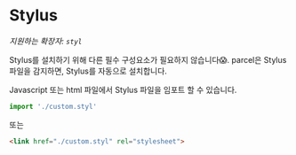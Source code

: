 # Stylus

_지원하는 확장자: `styl`_

Stylus를 설치하기 위해 다른 필수 구성요소가 필요하지 않습니다😱. parcel은 Stylus 파일을 감지하면, Stylus를 자동으로 설치합니다.

Javascript 또는 html 파일에서 Stylus 파일을 임포트 할 수 있습니다.

```javascript
import './custom.styl'
```

또는

```html
<link href="./custom.styl" rel="stylesheet">
```